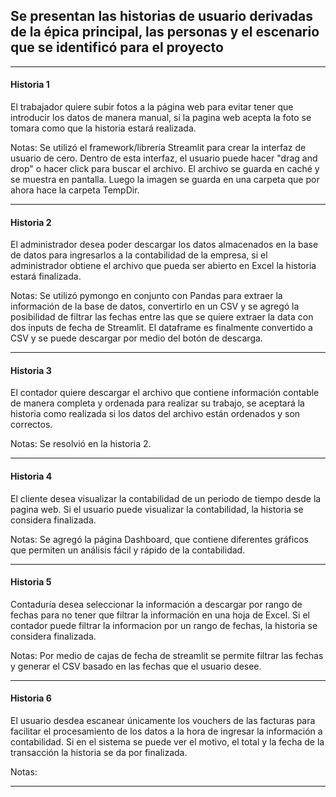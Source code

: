 

## Se presentan las historias de usuario derivadas de la épica principal, las personas y el escenario que se identificó para el proyecto

---
#### Historia 1

 El trabajador quiere subir fotos a la página web para evitar tener que introducir los datos de manera manual, si la pagina web acepta la foto se tomara como que la historia estará realizada.

Notas: Se utilizó el framework/librería Streamlit para crear la interfaz de usuario de cero. Dentro de esta interfaz, el usuario puede hacer "drag and drop" o hacer click para buscar el archivo. El archivo se guarda en caché y se muestra en pantalla. Luego la imagen se guarda en una carpeta que por ahora hace la carpeta TempDir.

---
#### Historia 2

 El administrador desea poder descargar los datos almacenados en la base de datos para ingresarlos a la contabilidad de la empresa, si el administrador obtiene el archivo que pueda ser abierto en Excel la historia estará finalizada.

Notas: Se utilizó pymongo en conjunto con Pandas para extraer la información de la base de datos, convertirlo en un CSV y se agregó la posibilidad de filtrar las fechas entre las que se quiere extraer la data con dos inputs de fecha de Streamlit. El dataframe es finalmente convertido a CSV y se puede descargar por medio del botón de descarga.

---
#### Historia 3

 El contador quiere descargar el archivo que contiene información contable de manera completa y ordenada para realizar su trabajo, se aceptará la historia como realizada si los datos del archivo están ordenados y son correctos.

Notas: Se resolvió en la historia 2.

---
#### Historia 4

 El cliente desea visualizar la contabilidad de un periodo de tiempo desde la pagina web. Si el usuario puede visualizar la contabilidad, la historia se considera finalizada.

Notas: Se agregó la página Dashboard, que contiene diferentes gráficos que permiten un análisis fácil y rápido de la contabilidad.

---
#### Historia 5

 Contaduría  desea seleccionar la información a descargar por rango de fechas para no tener que filtrar la información en una hoja de Excel. Si el contador puede filtrar la informacion por un rango de fechas, la historia se considera finalizada.

Notas: Por medio de cajas de fecha de streamlit se permite filtrar las fechas y generar el CSV basado en las fechas que el usuario desee.

---
#### Historia 6

 El usuario desdea escanear únicamente los vouchers de las facturas para facilitar el procesamiento de los datos a la hora de ingresar la información  a contabilidad. Si en el sistema se puede ver el motivo, el total y la fecha de la transacción la historia se da por finalizada.

Notas:

---
